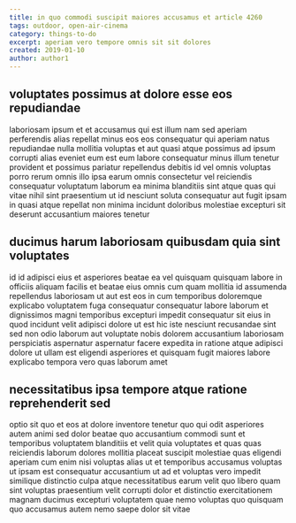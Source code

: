 ```yaml
---
title: in quo commodi suscipit maiores accusamus et article 4260
tags: outdoor, open-air-cinema
category: things-to-do
excerpt: aperiam vero tempore omnis sit sit dolores
created: 2019-01-10
author: author1
---
```


## voluptates possimus at dolore esse eos repudiandae

laboriosam ipsum et et accusamus qui est illum nam sed aperiam perferendis alias repellat minus eos eos consequatur qui aperiam natus repudiandae nulla mollitia voluptas et aut quasi atque possimus ad ipsum corrupti alias eveniet eum est eum labore consequatur minus illum tenetur provident et possimus pariatur repellendus debitis id vel omnis voluptas porro rerum omnis illo ipsa earum omnis consectetur vel reiciendis consequatur voluptatum laborum ea minima blanditiis sint atque quas qui vitae nihil sint praesentium ut id nesciunt soluta consequatur aut fugit ipsam in quasi atque repellat non minima incidunt doloribus molestiae excepturi sit deserunt accusantium maiores tenetur

## ducimus harum laboriosam quibusdam quia sint voluptates

id id adipisci eius et asperiores beatae ea vel quisquam quisquam labore in officiis aliquam facilis et beatae eius omnis cum quam mollitia id assumenda repellendus laboriosam ut aut est eos in cum temporibus doloremque explicabo voluptatem fuga consequatur consequatur labore laborum et dignissimos magni temporibus excepturi impedit consequatur sit eius in quod incidunt velit adipisci dolore ut est hic iste nesciunt recusandae sint sed non odio laborum aut voluptate nobis dolorem accusantium laboriosam perspiciatis aspernatur aspernatur facere expedita in ratione atque adipisci dolore ut ullam est eligendi asperiores et quisquam fugit maiores labore explicabo tempora vero quas laborum amet

## necessitatibus ipsa tempore atque ratione reprehenderit sed

optio sit quo et eos at dolore inventore tenetur quo qui odit asperiores autem animi sed dolor beatae quo accusantium commodi sunt et temporibus voluptatem blanditiis et velit quia voluptates et quas quas reiciendis laborum dolores mollitia placeat suscipit molestiae quas eligendi aperiam cum enim nisi voluptas alias ut et temporibus accusamus voluptas ut ipsam est consequatur accusantium ut ad et voluptas vero impedit similique distinctio culpa atque necessitatibus earum velit quo libero quam sint voluptas praesentium velit corrupti dolor et distinctio exercitationem magnam ducimus excepturi voluptatem quae nemo voluptas quo quisquam quo accusamus autem nemo saepe dolor sit vitae
